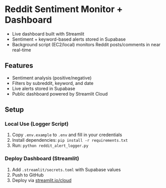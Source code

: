 # Reddit Sentiment Monitor + Dashboard

- Live dashboard built with Streamlit
- Sentiment + keyword-based alerts stored in Supabase
- Background script (EC2/local) monitors Reddit posts/comments in near real-time

## Features
- Sentiment analysis (positive/negative)
- Filters by subreddit, keyword, and date
- Live alerts stored in Supabase
- Public dashboard powered by Streamlit Cloud

## Setup

### Local Use (Logger Script)
1. Copy `.env.example` to `.env` and fill in your credentials
2. Install dependencies: `pip install -r requirements.txt`
3. Run: `python reddit_alert_logger.py`

### Deploy Dashboard (Streamlit)
1. Add `.streamlit/secrets.toml` with Supabase values
2. Push to GitHub
3. Deploy via [streamlit.io/cloud](https://streamlit.io/cloud)
